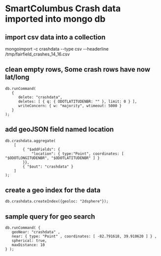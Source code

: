 # SmartColumbus Crash data imported into mongo db


## import csv data into a collection
mongoimport -c crashdata --type csv --headerline /tmp/fairfield_crashes_14_16.csv

## clean empty rows, Some crash rows have now lat/long
    db.runCommand(
       {
          delete: "crashdata",
          deletes: [ { q: { ODOTLATITUDENBR: "" }, limit: 0 } ],
          writeConcern: { w: "majority", wtimeout: 5000 }
       }
    );

## add geoJSON field named location
    db.crashdata.aggregate(
        [
            { "$addFields": { 
                "location": { type:"Point", coordinates: [ "$ODOTLONGITUDENBR", "$ODOTLATITUDENBR" ] } 
            }},
            { "$out": "crashdata" }
        ]
    );

## create a geo index for the data
    db.crashdata.createIndex({geoloc: "2dsphere"});


## sample query for geo search
    db.runCommand( {
       geoNear: "crashdata" ,
       near: { type: "Point" , coordinates: [ -82.791618, 39.910620 ] } ,
       spherical: true,
       maxDistance: 10
    } );